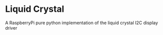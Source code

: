# Liquid Crystal

A RaspberryPi pure python implementation of the liquid crystal I2C display driver
